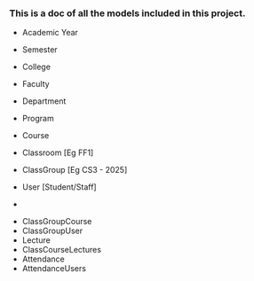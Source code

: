 ### This is a doc of all the models included in this project.

- Academic Year
- Semester
- College
- Faculty
- Department
- Program

- Course
- Classroom [Eg FF1]
- ClassGroup [Eg CS3 - 2025]

- User [Student/Staff]
- 
<!-- - CoursePrograms -->
- ClassGroupCourse
- ClassGroupUser
- Lecture
- ClassCourseLectures 
- Attendance
- AttendanceUsers